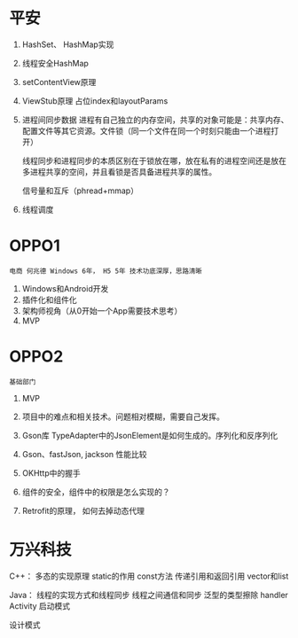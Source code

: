 # 平安
1. HashSet、 HashMap实现
2. 线程安全HashMap
3. setContentView原理
4. ViewStub原理
    占位index和layoutParams
5. 进程间同步数据
    进程有自己独立的内存空间，共享的对象可能是：共享内存、配置文件等其它资源。文件锁（同一个文件在同一个时刻只能由一个进程打开）

    线程同步和进程同步的本质区别在于锁放在哪，放在私有的进程空间还是放在多进程共享的空间，并且看锁是否具备进程共享的属性。

    信号量和互斥（phread+mmap）

6. 线程调度


# OPPO1
    电商 何兆德 Windows 6年， H5 5年 技术功底深厚，思路清晰

1. Windows和Android开发
2. 插件化和组件化
3. 架构师视角（从0开始一个App需要技术思考）
4. MVP


# OPPO2
    基础部门

1. MVP
2. 项目中的难点和相关技术。问题相对模糊，需要自己发挥。


1. Gson库 TypeAdapter中的JsonElement是如何生成的。序列化和反序列化
2. Gson、fastJson, jackson 性能比较
3. OKHttp中的握手
4. 组件的安全，组件中的权限是怎么实现的？
5. Retrofit的原理， 如何去掉动态代理


# 万兴科技
C++：
    多态的实现原理
    static的作用
    const方法
    传递引用和返回引用
    vector和list

Java：
    线程的实现方式和线程同步
    线程之间通信和同步
    泛型的类型擦除
    handler
    Activity 启动模式

设计模式


